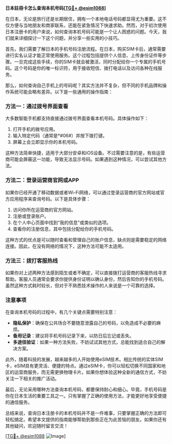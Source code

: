 **日本註冊卡怎么查询本机号码[[TG💪+ @esim1088](https://t.me/s/esim1088)]**

在日本，无论是旅行还是长期居住，拥有一个本地电话号码都显得尤为重要。这不仅方便与当地朋友和商家联系，还能在紧急情况下快速求助。然而，对于初次使用日本注册卡的用户来说，如何查询本机号码可能是一个让人困惑的问题。今天，我们就来详细探讨一下这个问题，并分享一些实用的小技巧。

首先，我们需要了解日本的手机号码注册流程。在日本，购买SIM卡后，通常需要进行实名认证才能正常使用服务。这个过程包括提供个人信息、上传身份证件等步骤。一旦完成这些手续，你的SIM卡就会被激活，同时分配给你一个专属的手机号码。这个号码是你的唯一标识符，用于接收短信、拨打电话以及访问各种在线服务。

那么，如何查询自己手机上的号码呢？其实方法并不复杂，但不同的手机品牌和操作系统可能会略有差异。以下是一些通用的操作指南：

### 方法一：通过拨号界面查看

大多数智能手机都支持直接通过拨号界面查看本机号码。具体操作如下：

1. 打开手机的拨号应用。
2. 输入特定代码（通常是*#06#）并按下拨打键。
3. 屏幕上会立即显示你的本机号码。

这种方法简单快捷，适用于大部分安卓和iOS设备。不过需要注意的是，有些运营商可能会屏蔽这一功能，导致无法显示号码。如果遇到这种情况，可以尝试其他方法。

### 方法二：登录运营商官网或APP

如果你已经开通了移动数据或者Wi-Fi网络，可以通过登录运营商的官方网站或官方应用程序来查询号码。以下是具体步骤：

1. 访问你所在运营商的官方网站。
2. 注册或登录账户。
3. 在个人中心页面中找到“我的信息”或类似的选项。
4. 查看你的注册信息，其中包括分配给你的手机号码。

这种方式的优点是可以随时查看和管理自己的账户信息，缺点则是需要稳定的网络连接。因此，在没有网络的情况下，这种方法可能不太适用。

### 方法三：拨打客服热线

如果你对上述两种方法感到陌生或者不确定，可以直接拨打运营商的客服热线寻求帮助。客服人员通常会要求你提供身份证明以确认身份，然后告知你的手机号码。虽然这种方式耗时较长，但对于不熟悉技术操作的人来说是一个可靠的选择。

### 注意事项

在查询本机号码的过程中，有几个关键点需要特别注意：

- **隐私保护**：确保在公共场合不要随意泄露自己的号码，以免造成不必要的麻烦。
- **备用记录**：建议将手机号码记录下来，以防日后忘记或丢失。
- **多途径验证**：如果一种方法失败，不妨试试其他方式，总能找到适合自己的解决方案。

此外，随着科技的发展，越来越多的人开始使用eSIM技术。相比传统的实体SIM卡，eSIM具有更灵活、便捷的特点。通过eSIM卡，你可以轻松切换不同国家和地区的运营商服务，而无需更换物理卡片。如果你想体验这种全新的通信方式，不妨关注一下相关的推广活动。

最后，无论采用哪种方法查询本机号码，都要保持耐心和细心。毕竟，手机号码是你在日本生活的重要工具之一。只有掌握了正确的使用方法，才能更好地享受便捷的通信服务。

总结来说，查询日本注册卡的本机号码并不是一件难事，只要掌握正确的方法即可轻松搞定。希望本文提供的指南能够帮助到那些正在为此苦恼的朋友。如果你还有其他疑问，欢迎随时留言交流！

[[TG💪+ @esim1088](https://t.me/s/esim1088) ![Image](https://i.postimg.cc/4NQfJmqS/Snipaste-2025-05-13-00-14-12.png)]